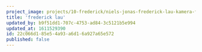 ```yaml
---
project_image: projects/10-frederick/niels-jonas-frederick-lau-kamera-filmproduktion.jpg
title: 'frederick lau'
updated_by: b9f51dd1-707c-4753-ad84-3c5121b5e994
updated_at: 1611529390
id: 22c066d1-85e5-4a93-a6d1-6a927a65e572
published: false
---
```


